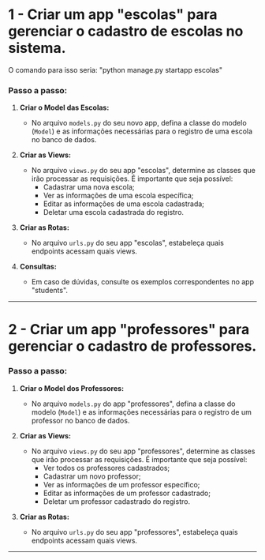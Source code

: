 
# 1 - Criar um app "escolas" para gerenciar o cadastro de escolas no sistema.

O comando para isso seria: "python manage.py startapp escolas"

### Passo a passo:

1. **Criar o Model das Escolas:**
   - No arquivo `models.py` do seu novo app, defina a classe do modelo (`Model`) e as informações necessárias para o registro de uma escola no banco de dados.

2. **Criar as Views:**
   - No arquivo `views.py` do seu app "escolas", determine as classes que irão processar as requisições. É importante que seja possível:
     - Cadastrar uma nova escola;
     - Ver as informações de uma escola específica;
     - Editar as informações de uma escola cadastrada;
     - Deletar uma escola cadastrada do registro.

3. **Criar as Rotas:**
   - No arquivo `urls.py` do seu app "escolas", estabeleça quais endpoints acessam quais views.

4. **Consultas:**
   - Em caso de dúvidas, consulte os exemplos correspondentes no app "students".

---

# 2 - Criar um app "professores" para gerenciar o cadastro de professores.

### Passo a passo:

1. **Criar o Model dos Professores:**
   - No arquivo `models.py` do app "professores", defina a classe do modelo (`Model`) e as informações necessárias para o registro de um professor no banco de dados.

2. **Criar as Views:**
   - No arquivo `views.py` do seu app "professores", determine as classes que irão processar as requisições. É importante que seja possível:
     - Ver todos os professores cadastrados;
     - Cadastrar um novo professor;
     - Ver as informações de um professor específico;
     - Editar as informações de um professor cadastrado;
     - Deletar um professor cadastrado do registro.

3. **Criar as Rotas:**
   - No arquivo `urls.py` do seu app "professores", estabeleça quais endpoints acessam quais views.

---
